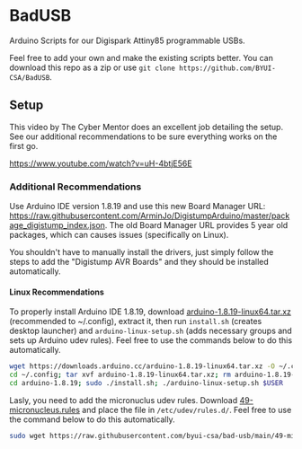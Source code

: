# BadUSB

Arduino Scripts for our Digispark Attiny85 programmable USBs. 

Feel free to add your own and make the existing scripts better. You can download this repo as a zip or use `git clone https://github.com/BYUI-CSA/BadUSB`. 

## Setup

This video by The Cyber Mentor does an excellent job detailing the setup. See our additional recommendations to be sure everything works on the first go.

https://www.youtube.com/watch?v=uH-4btjE56E 

### Additional Recommendations

Use Arduino IDE version 1.8.19 and use this new Board Manager URL: https://raw.githubusercontent.com/ArminJo/DigistumpArduino/master/package_digistump_index.json. The old Board Manager URL provides 5 year old packages, which can causes issues (specifically on Linux).

You shouldn't have to manually install the drivers, just simply follow the steps to add the "Digistump AVR Boards" and they should be installed automatically.

#### Linux Recommendations

To properly install Arduino IDE 1.8.19, download [arduino-1.8.19-linux64.tar.xz](https://downloads.arduino.cc/arduino-1.8.19-linux64.tar.xz) (recommended to ~/.config), extract it, then run `install.sh` (creates desktop launcher) and `arduino-linux-setup.sh` (adds necessary groups and sets up Arduino udev rules). Feel free to use the commands below to do this automatically.

```bash
wget https://downloads.arduino.cc/arduino-1.8.19-linux64.tar.xz -O ~/.config/arduino-1.8.19-linux64.tar.xz
cd ~/.config; tar xvf arduino-1.8.19-linux64.tar.xz; rm arduino-1.8.19-linux64.tar.xz
cd arduino-1.8.19; sudo ./install.sh; ./arduino-linux-setup.sh $USER
```

Lasly, you need to add the micronuclus udev rules. Download [49-micronucleus.rules](https://github.com/byui-csa/bad-usb/blob/main/49-micronucleus.rules) and place the file in `/etc/udev/rules.d/`. Feel free to use the command below to do this automatically.

```bash
sudo wget https://raw.githubusercontent.com/byui-csa/bad-usb/main/49-micronucleus.rules -O /etc/udev/rules.d/49-micronucleus.rules
```
